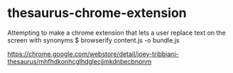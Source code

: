 # thesaurus-chrome-extension
Attempting to make a chrome extension that lets a user replace text on the screen with synonyms
$ browserify content.js -o bundle.js

https://chrome.google.com/webstore/detail/joey-tribbiani-thesaurus/mhfhdkonhcglhdglecjjmkdnbecbnonm
